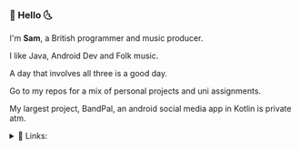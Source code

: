 ### 🌵 Hello 🌜

I'm **Sam**, a British programmer and music producer.

I like Java, Android Dev and Folk music.

A day that involves all three is a good day.

Go to my repos for a mix of personal projects and uni assignments.

My largest project, BandPal, an android social media app in Kotlin is private atm.

<details>
<summary>🔗 Links:</summary>
<br>
  
[Linkedin](https://www.linkedin.com/in/samuelcommander/)
  
</details>



<!---
Sam-Commander/Sam-Commander is a ✨ special ✨ repository because its `README.md` (this file) appears on your GitHub profile.
You can click the Preview link to take a look at your changes.
--->
